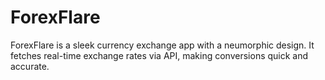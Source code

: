 # ForexFlare
ForexFlare is a sleek currency exchange app with a neumorphic design. It fetches real-time exchange rates via API, making conversions quick and accurate.
